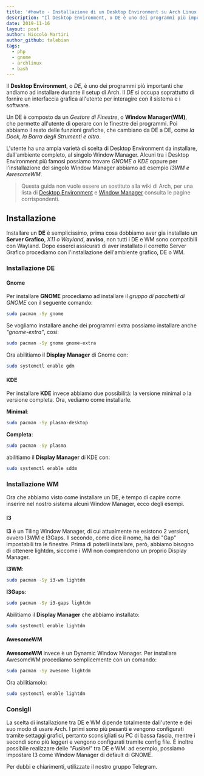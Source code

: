 ```yaml
---
title: '#howto - Installazione di un Desktop Environment su Arch Linux'
description: "Il Desktop Environment, o DE è uno dei programmi più importanti che andiamo ad installare durante il setup di Arch."
date: 2019-11-16
layout: post
author: Niccolò Martiri
author_github: talebian
tags:
  - php  
  - gnome  
  - archlinux  
  - bash
---
```

Il **Desktop Environment**, o _DE_, è uno dei programmi più importanti che andiamo ad installare durante il setup di Arch. Il _DE_ si occupa soprattutto di fornire un interfaccia grafica all'utente per interagire con il sistema e i software. 

Un DE è composto da un _Gestore di Finestre_, o **Window Manager(WM)**, che permette all'utente di operare con le finestre dei programmi. Poi abbiamo il resto delle funzioni grafiche, che cambiano da DE a DE, come _la Dock, la Barra degli Strumenti e altro_.

L'utente ha una ampia varietà di scelta di Desktop Environment da installare, dall'ambiente completo, al singolo Window Manager. Alcuni tra i Desktop Environment più famosi possiamo trovare _GNOME o KDE_ oppure per l'installazione del singolo Window Manager abbiamo ad esempio _I3WM e AwesomeWM_.

> Questa guida non vuole essere un sostituto alla wiki di Arch, per una lista di <a href="https://wiki.archlinux.org/index.php/Desktop_environment_(Italiano)">Desktop Environment</a> e <a href="https://wiki.archlinux.org/index.php/Window_manager_(Italiano)">Window Manager</a> consulta le pagine corrispondenti.

## Installazione

Installare un **DE** è semplicissimo, prima cosa dobbiamo aver gia installato un **Server Grafico**, _X11 o Wayland_, **avviso**, non tutti i DE e WM sono compatibili con Wayland. Dopo esserci assicurati di aver installato il corretto Server Grafico procediamo con l'installazione dell'ambiente grafico, DE o WM.

### Installazione DE

#### Gnome
Per installare **GNOME** procediamo ad installare il _gruppo di pacchetti di GNOME_ con il seguente comando:
```bash
sudo pacman -Sy gnome
```

Se vogliamo installare anche dei programmi extra possiamo installare anche _"gnome-extra"_, così:
```bash
sudo pacman -Sy gnome gnome-extra
```

Ora abilitiamo il **Display Manager** di Gnome con:
```bash
sudo systemctl enable gdm
```


#### KDE
Per installare **KDE** invece abbiamo due possibilità: la versione minimal o la versione completa. Ora, vediamo come installarle.

**Minimal**:
```bash
sudo pacman -Sy plasma-desktop
```
**Completa**:
```bash
sudo pacman -Sy plasma
```
abilitiamo il **Display Manager** di KDE con:
```bash
sudo systemctl enable sddm
```

### Installazione WM

Ora che abbiamo visto come installare un DE, è tempo di capire come inserire nel nostro sistema alcuni Window Manager, ecco degli esempi.

#### I3
**I3** è un Tiling Window Manager, di cui attualmente ne esistono 2 versioni, ovvero I3WM e I3Gaps. Il secondo, come dice il nome, ha dei "Gap" impostabili tra le finestre. Prima di poterli installare, però, abbiamo bisogno di ottenere lightdm, siccome i WM non comprendono un proprio Display Manager.

**I3WM**:
```bash
sudo pacman -Sy i3-wm lightdm
```
**I3Gaps**:
```bash
sudo pacman -Sy i3-gaps lightdm
```
Abilitiamo il **Display Manager** che abbiamo installato:
```bash
sudo systemctl enable lightdm
```

#### AwesomeWM
**AwesomeWM** invece è un Dynamic Window Manager. Per installare AwesomeWM procediamo semplicemente con un comando:
```bash
sudo pacman -Sy awesome lightdm
```
Ora abilitiamolo:
```bash
sudo systemctl enable lightdm
```

### Consigli
La scelta di installazione tra DE e WM dipende totalmente dall'utente e dei suo modo di usare Arch. I primi sono più pesanti e vengono configurati tramite settaggi grafici, pertanto sconsigliati su PC di bassa fascia, mentre i secondi sono più leggeri e vengono configurati tramite config file.
È inoltre possibile realizzare delle _"Fusioni"_ tra DE e WM: ad esempio, possiamo impostare I3 come Window Manager di default di GNOME.

Per dubbi e chiarimenti, utilizzate il nostro gruppo Telegram.